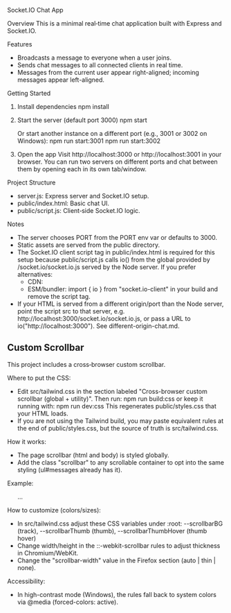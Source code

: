 Socket.IO Chat App

Overview
This is a minimal real‑time chat application built with Express and Socket.IO.

Features
- Broadcasts a message to everyone when a user joins.
- Sends chat messages to all connected clients in real time.
- Messages from the current user appear right-aligned; incoming messages appear left-aligned.

Getting Started
1. Install dependencies
   npm install

2. Start the server (default port 3000)
   npm start

   Or start another instance on a different port (e.g., 3001 or 3002 on Windows):
   npm run start:3001
   npm run start:3002

3. Open the app
   Visit http://localhost:3000 or http://localhost:3001 in your browser. You can run two servers on different ports and chat between them by opening each in its own tab/window.

Project Structure
- server.js: Express server and Socket.IO setup.
- public/index.html: Basic chat UI.
- public/script.js: Client‑side Socket.IO logic.

Notes
- The server chooses PORT from the PORT env var or defaults to 3000.
- Static assets are served from the public directory.
- The Socket.IO client script tag in public/index.html is required for this setup because public/script.js calls io() from the global provided by /socket.io/socket.io.js served by the Node server. If you prefer alternatives:
  - CDN: <script src="https://cdn.socket.io/4.7.5/socket.io.min.js" integrity="sha384-Xi3x..." crossorigin="anonymous"></script>
  - ESM/bundler: import { io } from "socket.io-client" in your build and remove the script tag.
- If your HTML is served from a different origin/port than the Node server, point the script src to that server, e.g. http://localhost:3000/socket.io/socket.io.js, or pass a URL to io("http://localhost:3000"). See different-origin-chat.md.


## Custom Scrollbar
This project includes a cross‑browser custom scrollbar.

Where to put the CSS:
- Edit src/tailwind.css in the section labeled "Cross-browser custom scrollbar (global + utility)". Then run:
  npm run build:css
  or keep it running with:
  npm run dev:css
  This regenerates public/styles.css that your HTML loads.
- If you are not using the Tailwind build, you may paste equivalent rules at the end of public/styles.css, but the source of truth is src/tailwind.css.

How it works:
- The page scrollbar (html and body) is styled globally.
- Add the class "scrollbar" to any scrollable container to opt into the same styling (ul#messages already has it).

Example:

<ul class="scrollbar" style="max-height: 300px; overflow-y: auto">
  ...
</ul>

How to customize (colors/sizes):
- In src/tailwind.css adjust these CSS variables under :root:
  --scrollbarBG (track), --scrollbarThumb (thumb), --scrollbarThumbHover (thumb hover)
- Change width/height in the ::-webkit-scrollbar rules to adjust thickness in Chromium/WebKit.
- Change the "scrollbar-width" value in the Firefox section (auto | thin | none).

Accessibility:
- In high-contrast mode (Windows), the rules fall back to system colors via @media (forced-colors: active).
